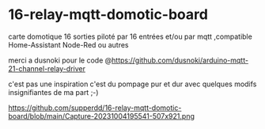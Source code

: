 # 16-relay-mqtt-domotic-board
carte domotique 16 sorties piloté par 16 entrées et/ou par mqtt ,compatible Home-Assistant Node-Red ou autres

merci a dusnoki pour le code @https://github.com/dusnoki/arduino-mqtt-21-channel-relay-driver

c'est pas une inspiration c'est du pompage pur et dur avec quelques modifs insignifiantes de ma part ;-)

https://github.com/supperdd/16-relay-mqtt-domotic-board/blob/main/Capture-20231004195541-507x921.png
